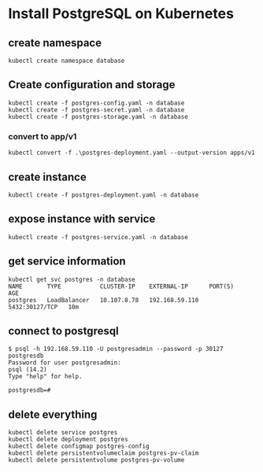 # Install PostgreSQL on Kubernetes

## create namespace
```
kubectl create namespace database
```

## Create configuration and storage
```
kubectl create -f postgres-config.yaml -n database
kubectl create -f postgres-secret.yaml -n database
kubectl create -f postgres-storage.yaml -n database
```

### convert to app/v1
```
kubectl convert -f .\postgres-deployment.yaml --output-version apps/v1
```

## create instance
```
kubectl create -f postgres-deployment.yaml -n database
```

## expose instance with service
```
kubectl create -f postgres-service.yaml -n database
```

## get service information
```
kubectl get svc postgres -n database
NAME       TYPE           CLUSTER-IP    EXTERNAL-IP      PORT(S)          AGE
postgres   LoadBalancer   10.107.8.78   192.168.59.110   5432:30127/TCP   10m
```

## connect to postgresql
```
$ psql -h 192.168.59.110 -U postgresadmin --password -p 30127 postgresdb
Password for user postgresadmin: 
psql (14.2)
Type "help" for help.
  
postgresdb=#
```

## delete everything
```
kubectl delete service postgres 
kubectl delete deployment postgres
kubectl delete configmap postgres-config
kubectl delete persistentvolumeclaim postgres-pv-claim
kubectl delete persistentvolume postgres-pv-volume
```
